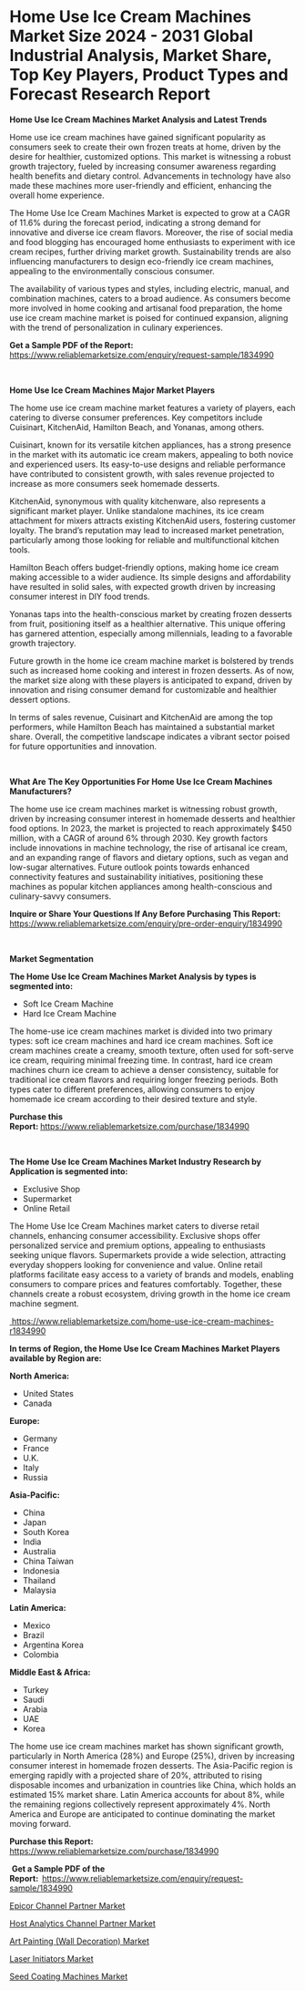 <p><h1>Home Use Ice Cream Machines Market Size 2024 - 2031 Global Industrial Analysis, Market Share, Top Key Players, Product Types and Forecast Research Report</h1></p><p><strong>Home Use Ice Cream Machines Market Analysis and Latest Trends</strong></p>
<p><p>Home use ice cream machines have gained significant popularity as consumers seek to create their own frozen treats at home, driven by the desire for healthier, customized options. This market is witnessing a robust growth trajectory, fueled by increasing consumer awareness regarding health benefits and dietary control. Advancements in technology have also made these machines more user-friendly and efficient, enhancing the overall home experience.</p><p>The Home Use Ice Cream Machines Market is expected to grow at a CAGR of 11.6% during the forecast period, indicating a strong demand for innovative and diverse ice cream flavors. Moreover, the rise of social media and food blogging has encouraged home enthusiasts to experiment with ice cream recipes, further driving market growth. Sustainability trends are also influencing manufacturers to design eco-friendly ice cream machines, appealing to the environmentally conscious consumer.</p><p>The availability of various types and styles, including electric, manual, and combination machines, caters to a broad audience. As consumers become more involved in home cooking and artisanal food preparation, the home use ice cream machine market is poised for continued expansion, aligning with the trend of personalization in culinary experiences.</p></p>
<p><strong>Get a Sample PDF of the Report:&nbsp;</strong> <a href="https://www.reliablemarketsize.com/enquiry/request-sample/1834990?utm_campaign=1550&utm_medium=2&utm_source=Github&utm_content=ia&utm_term=16102024&utm_id=home-use-ice-cream-machines">https://www.reliablemarketsize.com/enquiry/request-sample/1834990</a></p>
<p>&nbsp;</p>
<p><strong>Home Use Ice Cream Machines Major Market Players</strong></p>
<p><p>The home use ice cream machine market features a variety of players, each catering to diverse consumer preferences. Key competitors include Cuisinart, KitchenAid, Hamilton Beach, and Yonanas, among others. </p><p>Cuisinart, known for its versatile kitchen appliances, has a strong presence in the market with its automatic ice cream makers, appealing to both novice and experienced users. Its easy-to-use designs and reliable performance have contributed to consistent growth, with sales revenue projected to increase as more consumers seek homemade desserts.</p><p>KitchenAid, synonymous with quality kitchenware, also represents a significant market player. Unlike standalone machines, its ice cream attachment for mixers attracts existing KitchenAid users, fostering customer loyalty. The brand’s reputation may lead to increased market penetration, particularly among those looking for reliable and multifunctional kitchen tools.</p><p>Hamilton Beach offers budget-friendly options, making home ice cream making accessible to a wider audience. Its simple designs and affordability have resulted in solid sales, with expected growth driven by increasing consumer interest in DIY food trends.</p><p>Yonanas taps into the health-conscious market by creating frozen desserts from fruit, positioning itself as a healthier alternative. This unique offering has garnered attention, especially among millennials, leading to a favorable growth trajectory.</p><p>Future growth in the home ice cream machine market is bolstered by trends such as increased home cooking and interest in frozen desserts. As of now, the market size along with these players is anticipated to expand, driven by innovation and rising consumer demand for customizable and healthier dessert options.</p><p>In terms of sales revenue, Cuisinart and KitchenAid are among the top performers, while Hamilton Beach has maintained a substantial market share. Overall, the competitive landscape indicates a vibrant sector poised for future opportunities and innovation.</p></p>
<p>&nbsp;</p>
<p><strong>What Are The Key Opportunities For Home Use Ice Cream Machines Manufacturers?</strong></p>
<p><p>The home use ice cream machines market is witnessing robust growth, driven by increasing consumer interest in homemade desserts and healthier food options. In 2023, the market is projected to reach approximately $450 million, with a CAGR of around 6% through 2030. Key growth factors include innovations in machine technology, the rise of artisanal ice cream, and an expanding range of flavors and dietary options, such as vegan and low-sugar alternatives. Future outlook points towards enhanced connectivity features and sustainability initiatives, positioning these machines as popular kitchen appliances among health-conscious and culinary-savvy consumers.</p></p>
<p><strong>Inquire or Share Your Questions If Any Before Purchasing This Report:</strong> <a href="https://www.reliablemarketsize.com/enquiry/pre-order-enquiry/1834990?utm_campaign=1550&utm_medium=2&utm_source=Github&utm_content=ia&utm_term=16102024&utm_id=home-use-ice-cream-machines">https://www.reliablemarketsize.com/enquiry/pre-order-enquiry/1834990</a></p>
<p>&nbsp;</p>
<p><strong>Market Segmentation</strong></p>
<p><strong>The Home Use Ice Cream Machines Market Analysis by types is segmented into:</strong></p>
<p><ul><li>Soft Ice Cream Machine</li><li>Hard Ice Cream Machine</li></ul></p>
<p><p>The home-use ice cream machines market is divided into two primary types: soft ice cream machines and hard ice cream machines. Soft ice cream machines create a creamy, smooth texture, often used for soft-serve ice cream, requiring minimal freezing time. In contrast, hard ice cream machines churn ice cream to achieve a denser consistency, suitable for traditional ice cream flavors and requiring longer freezing periods. Both types cater to different preferences, allowing consumers to enjoy homemade ice cream according to their desired texture and style.</p></p>
<p><strong>Purchase this Report:&nbsp;</strong><a href="https://www.reliablemarketsize.com/purchase/1834990?utm_campaign=1550&utm_medium=2&utm_source=Github&utm_content=ia&utm_term=16102024&utm_id=home-use-ice-cream-machines">https://www.reliablemarketsize.com/purchase/1834990</a></p>
<p>&nbsp;</p>
<p><strong>The Home Use Ice Cream Machines Market Industry Research by Application is segmented into:</strong></p>
<p><ul><li>Exclusive Shop</li><li>Supermarket</li><li>Online Retail</li></ul></p>
<p><p>The Home Use Ice Cream Machines market caters to diverse retail channels, enhancing consumer accessibility. Exclusive shops offer personalized service and premium options, appealing to enthusiasts seeking unique flavors. Supermarkets provide a wide selection, attracting everyday shoppers looking for convenience and value. Online retail platforms facilitate easy access to a variety of brands and models, enabling consumers to compare prices and features comfortably. Together, these channels create a robust ecosystem, driving growth in the home ice cream machine segment.</p></p>
<p><a href="https://www.reliablemarketsize.com/home-use-ice-cream-machines-r1834990?utm_campaign=1550&utm_medium=2&utm_source=Github&utm_content=ia&utm_term=16102024&utm_id=home-use-ice-cream-machines">&nbsp;https://www.reliablemarketsize.com/home-use-ice-cream-machines-r1834990</a></p>
<p><strong>In terms of Region, the Home Use Ice Cream Machines Market Players available by Region are:</strong></p>
<p>
    <p> <strong> North America: </strong>
        <ul>
            <li>United States</li>
            <li>Canada</li>
        </ul>
        </p> 
    <p> <strong> Europe: </strong>
        <ul>
            <li>Germany</li>
            <li>France</li>
            <li>U.K.</li>
            <li>Italy</li>
            <li>Russia</li>
        </ul>
        </p> 
    <p> <strong> Asia-Pacific: </strong>
        <ul>
            <li>China</li>
            <li>Japan</li>
            <li>South Korea</li>
            <li>India</li>
            <li>Australia</li>
            <li>China Taiwan</li>
            <li>Indonesia</li>
            <li>Thailand</li>
            <li>Malaysia</li>
        </ul>
        </p> 
    <p> <strong> Latin America: </strong>
        <ul>
            <li>Mexico</li>
            <li>Brazil</li>
            <li>Argentina Korea</li>
            <li>Colombia</li>
        </ul>
        </p> 
    <p> <strong> Middle East & Africa: </strong>
        <ul>
            <li>Turkey</li>
            <li>Saudi</li>
            <li>Arabia</li>
            <li>UAE</li>
            <li>Korea</li>
        </ul>
    </p>
    </p>
<p><p>The home use ice cream machines market has shown significant growth, particularly in North America (28%) and Europe (25%), driven by increasing consumer interest in homemade frozen desserts. The Asia-Pacific region is emerging rapidly with a projected share of 20%, attributed to rising disposable incomes and urbanization in countries like China, which holds an estimated 15% market share. Latin America accounts for about 8%, while the remaining regions collectively represent approximately 4%. North America and Europe are anticipated to continue dominating the market moving forward.</p></p>
<p><strong>Purchase this Report: </strong><a href="https://www.reliablemarketsize.com/purchase/1834990?utm_campaign=1550&utm_medium=2&utm_source=Github&utm_content=ia&utm_term=16102024&utm_id=home-use-ice-cream-machines">https://www.reliablemarketsize.com/purchase/1834990</a></p>
<p>&nbsp;<strong>Get a Sample PDF of the Report:&nbsp;&nbsp;</strong><a href="https://www.reliablemarketsize.com/enquiry/request-sample/1834990?utm_campaign=1550&utm_medium=2&utm_source=Github&utm_content=ia&utm_term=16102024&utm_id=home-use-ice-cream-machines">https://www.reliablemarketsize.com/enquiry/request-sample/1834990</a></p>
<p><strong></strong></p>
<p><p><a href="https://www.linkedin.com/pulse/epicor-channel-partner-market-investigation-industry-evolution-hd0df?trk=public_post_embed_feed-article-content&utm_campaign=1550&utm_medium=2&utm_source=Github&utm_content=ia&utm_term=16102024&utm_id=home-use-ice-cream-machines">Epicor Channel Partner Market</a></p><p><a href="https://www.linkedin.com/pulse/global-perspectives-host-analytics-channel-partner-market-z5hgf?trk=public_post_embed_feed-article-content&utm_campaign=1550&utm_medium=2&utm_source=Github&utm_content=ia&utm_term=16102024&utm_id=home-use-ice-cream-machines">Host Analytics Channel Partner Market</a></p><p><a href="https://github.com/cano01c7/Market-Research-Report-List-1/blob/main/art-painting-wall-decoration-market.md?utm_campaign=1550&utm_medium=2&utm_source=Github&utm_content=ia&utm_term=16102024&utm_id=home-use-ice-cream-machines">Art Painting (Wall Decoration) Market</a></p><p><a href="https://issuu.com/reportprime-2/docs/laser-initiators-market-size-2030.p_4b5e0c48ea2395?utm_campaign=1550&utm_medium=2&utm_source=Github&utm_content=ia&utm_term=16102024&utm_id=home-use-ice-cream-machines">Laser Initiators Market</a></p><p><a href="https://issuu.com/reportprime-2/docs/seed-coating-machines-market-size-2_ccd1064a169608?utm_campaign=1550&utm_medium=2&utm_source=Github&utm_content=ia&utm_term=16102024&utm_id=home-use-ice-cream-machines">Seed Coating Machines Market</a></p></p>